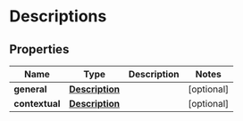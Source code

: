 
# Descriptions

## Properties
Name | Type | Description | Notes
------------ | ------------- | ------------- | -------------
**general** | [**Description**](Description.md) |  |  [optional]
**contextual** | [**Description**](Description.md) |  |  [optional]



